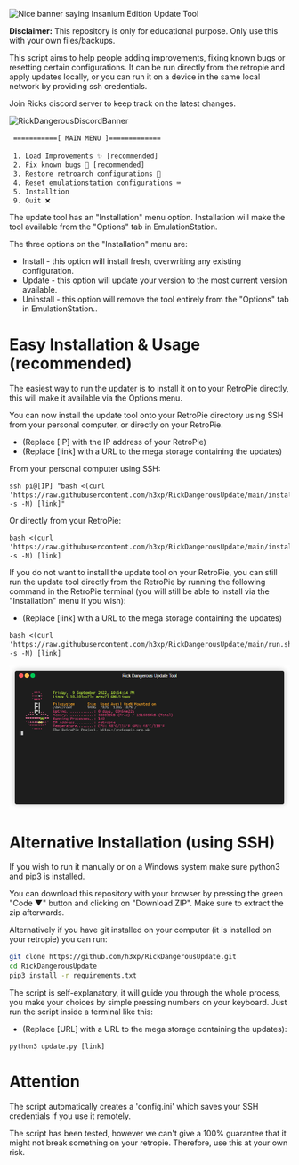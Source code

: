 ![Nice banner saying Insanium Edition Update Tool](banner.png)

**Disclaimer:** This repository is only for educational purpose. Only use this with your own files/backups.

This script aims to help people adding improvements, fixing known bugs or resetting certain configurations.
It can be run directly from the retropie and apply updates locally, or you can run it on a device in the same local network by providing ssh credentials.


Join Ricks discord server to keep track on the latest changes.


![RickDangerousDiscordBanner](https://discordapp.com/api/guilds/857515631422603286/widget.png?style=banner2)


```
 ===========[ MAIN MENU ]=============

 1. Load Improvements ✨ [recommended]
 2. Fix known bugs 🐛 [recommended]
 3. Restore retroarch configurations 👾
 4. Reset emulationstation configurations ⌨
 5. Installtion
 9. Quit ❌
```

The update tool has an "Installation" menu option.
Installation will make the tool available from the "Options" tab in EmulationStation.

The three options on the "Installation" menu are:
- Install - this option will install fresh, overwriting any existing configuration.
- Update - this option will update your version to the most current version available.
- Uninstall - this option will remove the tool entirely from the "Options" tab in EmulationStation..


# Easy Installation & Usage (recommended)
The easiest way to run the updater is to install it on to your RetroPie directly, this will make it available via the Options menu.

You can now install the update tool onto your RetroPie directory using SSH from your personal computer, or directly on your RetroPie.
- (Replace [IP] with the IP address of your RetroPie)
- (Replace [link] with a URL to the mega storage containing the updates)

From your personal computer using SSH:

```
ssh pi@[IP] "bash <(curl 'https://raw.githubusercontent.com/h3xp/RickDangerousUpdate/main/install.sh' -s -N) [link]"
```

Or directly from your RetroPie:

```
bash <(curl 'https://raw.githubusercontent.com/h3xp/RickDangerousUpdate/main/install.sh' -s -N) [link]
```


If you do not want to install the update tool on your RetroPie, you can still run the update tool directly from the RetroPie by running the following command in the RetroPie terminal (you will still be able to install via the "Installation" menu if you wish):
- (Replace [link] with a URL to the mega storage containing the updates)

```
bash <(curl 'https://raw.githubusercontent.com/h3xp/RickDangerousUpdate/main/run.sh' -s -N) [link]
```

![A short gif showing a demo of the tool in use.](demo.gif)

# Alternative Installation (using SSH)

If you wish to run it manually or on a Windows system make sure python3 and pip3 is installed.

You can download this repository with your browser by pressing the green "Code ▼" button and clicking on "Download ZIP".
Make sure to extract the zip afterwards.

Alternatively if you have git installed on your computer (it is installed on your retropie) you can run:

```bash
git clone https://github.com/h3xp/RickDangerousUpdate.git
cd RickDangerousUpdate
pip3 install -r requirements.txt
```


The script is self-explanatory, it will guide you through the whole process, you make your choices by simple pressing numbers on your keyboard.
Just run the script inside a terminal like this:
- (Replace [URL] with a URL to the mega storage containing the updates):

```
python3 update.py [link]
```

# Attention

The script automatically creates a 'config.ini' which saves your SSH credentials if you use it remotely.

The script has been tested, however we can't give a 100% guarantee that it might not break something on
your retropie. Therefore, use this at your own risk.
